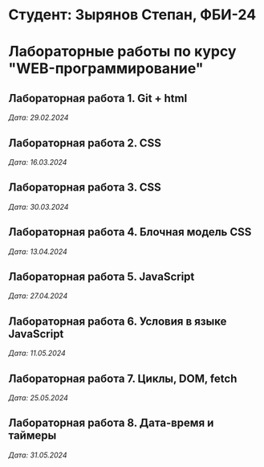 # Студент: Зырянов Степан, ФБИ-24

# Лабораторные работы по курсу "WEB-программирование"

## Лабораторная работа 1. Git + html  

*Дата: 29.02.2024* 

## Лабораторная работа 2. CSS

*Дата: 16.03.2024* 

## Лабораторная работа 3. CSS

*Дата: 30.03.2024*

## Лабораторная работа 4. Блочная модель CSS

*Дата: 13.04.2024*

## Лабораторная работа 5. JavaScript

*Дата: 27.04.2024*

## Лабораторная работа 6. Условия в языке JavaScript

*Дата: 11.05.2024*

## Лабораторная работа 7. Циклы, DOM, fetch

*Дата: 25.05.2024*

## Лабораторная работа 8. Дата-время и таймеры

*Дата: 31.05.2024*
